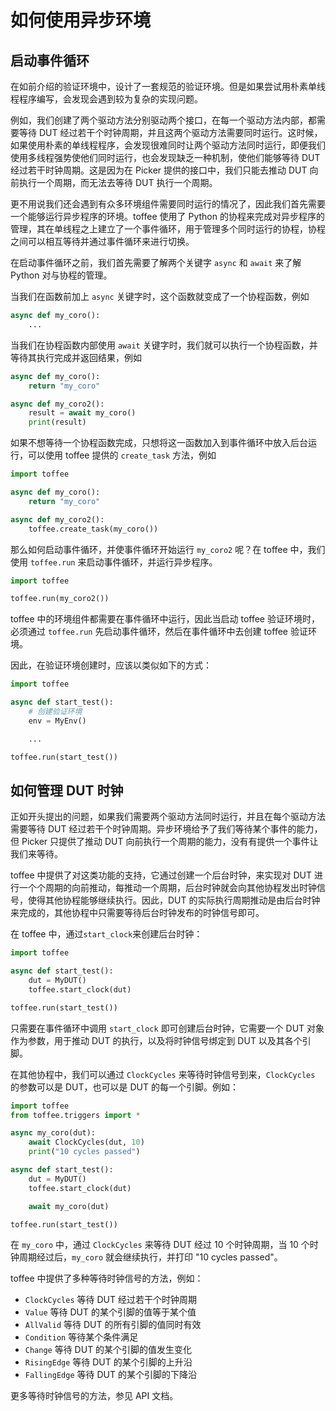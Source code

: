 # 如何使用异步环境

## 启动事件循环

在如前介绍的验证环境中，设计了一套规范的验证环境。但是如果尝试用朴素单线程程序编写，会发现会遇到较为复杂的实现问题。

例如，我们创建了两个驱动方法分别驱动两个接口，在每一个驱动方法内部，都需要等待 DUT 经过若干个时钟周期，并且这两个驱动方法需要同时运行。这时候，如果使用朴素的单线程程序，会发现很难同时让两个驱动方法同时运行，即便我们使用多线程强势使他们同时运行，也会发现缺乏一种机制，使他们能够等待 DUT 经过若干时钟周期。这是因为在 Picker 提供的接口中，我们只能去推动 DUT 向前执行一个周期，而无法去等待 DUT 执行一个周期。

更不用说我们还会遇到有众多环境组件需要同时运行的情况了，因此我们首先需要一个能够运行异步程序的环境。toffee 使用了 Python 的协程来完成对异步程序的管理，其在单线程之上建立了一个事件循环，用于管理多个同时运行的协程，协程之间可以相互等待并通过事件循环来进行切换。

在启动事件循环之前，我们首先需要了解两个关键字 `async` 和 `await` 来了解 Python 对与协程的管理。

当我们在函数前加上 `async` 关键字时，这个函数就变成了一个协程函数，例如

```python
async def my_coro():
    ...
```

当我们在协程函数内部使用 `await` 关键字时，我们就可以执行一个协程函数，并等待其执行完成并返回结果，例如

```python
async def my_coro():
    return "my_coro"

async def my_coro2():
    result = await my_coro()
    print(result)
```

如果不想等待一个协程函数完成，只想将这一函数加入到事件循环中放入后台运行，可以使用 toffee 提供的 `create_task` 方法，例如

```python
import toffee

async def my_coro():
    return "my_coro"

async def my_coro2():
    toffee.create_task(my_coro())
```

那么如何启动事件循环，并使事件循环开始运行 `my_coro2` 呢？在 toffee 中，我们使用 `toffee.run` 来启动事件循环，并运行异步程序。

```python
import toffee

toffee.run(my_coro2())
```

toffee 中的环境组件都需要在事件循环中运行，因此当启动 toffee 验证环境时，必须通过 `toffee.run` 先启动事件循环，然后在事件循环中去创建 toffee 验证环境。

因此，在验证环境创建时，应该以类似如下的方式：

```python
import toffee

async def start_test():
    # 创建验证环境
    env = MyEnv()

    ...

toffee.run(start_test())
```

## 如何管理 DUT 时钟

正如开头提出的问题，如果我们需要两个驱动方法同时运行，并且在每个驱动方法需要等待 DUT 经过若干个时钟周期。异步环境给予了我们等待某个事件的能力，但 Picker 只提供了推动 DUT 向前执行一个周期的能力，没有有提供一个事件让我们来等待。

toffee 中提供了对这类功能的支持，它通过创建一个后台时钟，来实现对 DUT 进行一个个周期的向前推动，每推动一个周期，后台时钟就会向其他协程发出时钟信号，使得其他协程能够继续执行。因此，DUT 的实际执行周期推动是由后台时钟来完成的，其他协程中只需要等待后台时钟发布的时钟信号即可。

在 toffee 中，通过`start_clock`来创建后台时钟：

```python
import toffee

async def start_test():
    dut = MyDUT()
    toffee.start_clock(dut)

toffee.run(start_test())
```

只需要在事件循环中调用 `start_clock` 即可创建后台时钟，它需要一个 DUT 对象作为参数，用于推动 DUT 的执行，以及将时钟信号绑定到 DUT 以及其各个引脚。

在其他协程中，我们可以通过 `ClockCycles` 来等待时钟信号到来，`ClockCycles` 的参数可以是 DUT，也可以是 DUT 的每一个引脚。例如：

```python
import toffee
from toffee.triggers import *

async my_coro(dut):
    await ClockCycles(dut, 10)
    print("10 cycles passed")

async def start_test():
    dut = MyDUT()
    toffee.start_clock(dut)

    await my_coro(dut)

toffee.run(start_test())
```

在 `my_coro` 中，通过 `ClockCycles` 来等待 DUT 经过 10 个时钟周期，当 10 个时钟周期经过后，`my_coro` 就会继续执行，并打印 "10 cycles passed"。

toffee 中提供了多种等待时钟信号的方法，例如：

- `ClockCycles` 等待 DUT 经过若干个时钟周期
- `Value` 等待 DUT 的某个引脚的值等于某个值
- `AllValid` 等待 DUT 的所有引脚的值同时有效
- `Condition` 等待某个条件满足
- `Change` 等待 DUT 的某个引脚的值发生变化
- `RisingEdge` 等待 DUT 的某个引脚的上升沿
- `FallingEdge` 等待 DUT 的某个引脚的下降沿

更多等待时钟信号的方法，参见 API 文档。

